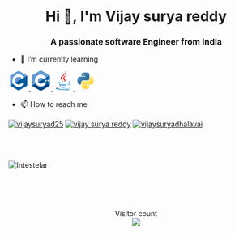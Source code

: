 <h1 align="center">Hi 👋, I'm Vijay surya reddy</h1>
<h3 align="center">A passionate software Engineer from India</h3>

- 🌱 I’m currently learning 

<p align="left"> <a href="https://www.cprogramming.com/" target="_blank" rel="noreferrer"> <img src="https://raw.githubusercontent.com/devicons/devicon/master/icons/c/c-original.svg" alt="c" width="40" height="40"/> </a> <a href="https://www.w3schools.com/cpp/" target="_blank" rel="noreferrer"> <img src="https://raw.githubusercontent.com/devicons/devicon/master/icons/cplusplus/cplusplus-original.svg" alt="cplusplus" width="40" height="40"/> </a> <a href="https://www.java.com" target="_blank" rel="noreferrer"> <img src="https://raw.githubusercontent.com/devicons/devicon/master/icons/java/java-original.svg" alt="java" width="40" height="40"/> </a> <a href="https://www.python.org" target="_blank" rel="noreferrer"> <img src="https://raw.githubusercontent.com/devicons/devicon/master/icons/python/python-original.svg" alt="python" width="40" height="40"/> </a> </p>


- 📫 How to reach me

<p align="left">
<a href="https://twitter.com/vijaysuryad25" target="blank"><img align="center" src="https://raw.githubusercontent.com/rahuldkjain/github-profile-readme-generator/master/src/images/icons/Social/twitter.svg" alt="vijaysuryad25" height="30" width="40" /></a>
<a href="https://fb.com/vijay surya reddy" target="blank"><img align="center" src="https://raw.githubusercontent.com/rahuldkjain/github-profile-readme-generator/master/src/images/icons/Social/facebook.svg" alt="vijay surya reddy" height="30" width="40" /></a>
<a href="https://instagram.com/vijaysuryadhalavai" target="blank"><img align="center" src="https://raw.githubusercontent.com/rahuldkjain/github-profile-readme-generator/master/src/images/icons/Social/instagram.svg" alt="vijaysuryadhalavai" height="30" width="40" /></a>
</p>

</br>
</br>
<p><img align="center" src="https://github-readme-streak-stats.herokuapp.com/?user=vijaysurya12&theme=dark" alt="Intestelar" /></p>
</br>
</br>
<br />

<p align="center"> 
  Visitor count<br>
  <img src="https://profile-counter.glitch.me/vijaysurya12/count.svg" />
</p>
